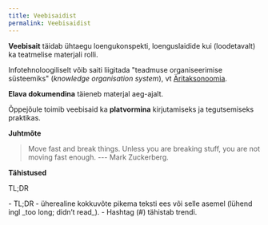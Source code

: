 ```yaml
---
title: Veebisaidist
permalink: Veebisaidist
---
```


__Veebisait__ täidab ühtaegu loengukonspekti, loenguslaidide kui (loodetavalt) ka teatmelise materjali rolli.

Infotehnoloogiliselt võib saiti liigitada "teadmuse organiseerimise süsteemiks" (_knowledge organisation system_), vt [Äritaksonoomia](/IT/Takson).

__Elava dokumendina__ täieneb materjal aeg-ajalt.

Õppejõule toimib veebisaid ka __platvormina__ kirjutamiseks ja tegutsemiseks praktikas.  

<!-- Elavus on IT-s saanud väga oluliseks. Tarkvara valikul on üheks olulisemaks kriteeriumiks see, kas tarkvara arendatakse ja hooldatakse aktiivselt. Hea indikatsiooni selle kohta saab avalikust koodirepost (nt [GitHub](https://github.com/)).

Veebimaterjali eesmärkideks on ajakohasus, olulisus, akadeemilisus ja jõudumööda ka entsüklopeedilisus (kõik oluline ja uus kajastatud).

__Ajakohasus__. Tuntud arendusguru ja mitme ülipopulaarse teenussüsteemi asutaja Joel Spolsky kirjutab, kui tähtis on IT-s dokumentatsiooni ajakohasus [Spolsky2000]:

> "Maybe your specs are out of date and don't reflect the product. My specs are updated frequently. The updating continues as the product is developed and new decisions are made. The spec always reflects our best collective understanding of how the product is going to work. The spec is only frozen when the product is code complete." --- 

__Akadeemilisus__. Teavet IT rakendamise kohta leiab paljudest allikatest. Äriajakirjandus valgustab IT-d, eriti uusi suundi, regulaarselt. See teave kipub jääma kaleidoskoopiliseks ja vähekriitiliseks. IT-s aga liigub palju "müüte" - seisukohti, mis võivad küll olla populaarsed, kuid tegelikult ei vasta tõele. Akadeemilised käsitlused - nendeks on eelkõige teadusajakirjade artiklid - võivad küll olla paljusõnalisemad, kuid tavaliselt tuginevad laiemale empiirilisele põhjale ja rangemale loogikale. -->

__Juhtmõte__

> Move fast and break things. Unless you are breaking stuff, you are not moving fast enough. --- Mark Zuckerberg.

__Tähistused__

<p class='tags'>TL;DR</p>
- TL;DR - üherealine kokkuvõte pikema teksti ees või selle asemel (lühend ingl _too long; didn’t read_).
- Hashtag (#) tähistab trendi.
